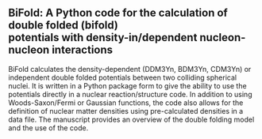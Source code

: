 ## BiFold: A Python code for the calculation of double folded (bifold) <br> potentials with density-in/dependent nucleon-nucleon interactions

BiFold calculates the density-dependent (DDM3Yn, BDM3Yn, CDM3Yn) or independent double folded potentials between two colliding spherical nuclei. It is written in a Python package form to give the ability to use the potentials directly in a nuclear reaction/structure code. In addition to using Woods-Saxon/Fermi or Gaussian functions, the code also allows for the definition of nuclear matter densities using pre-calculated densities in a data file. The manuscript provides an overview of the double folding model and the use of the code.
